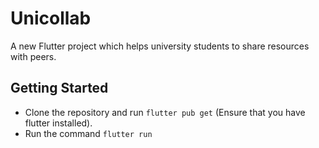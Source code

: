 # Unicollab

A new Flutter project which helps university students to share resources with peers.

## Getting Started

- Clone the repository and run ```flutter pub get``` (Ensure that you have flutter installed).
- Run the command ```flutter run```
